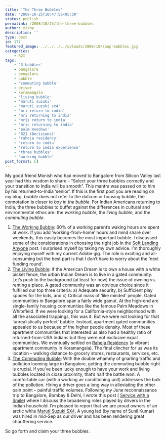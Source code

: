 ```yaml
---
title: 'The Three Bubbles'
date: '2008-10-25T10:47:56+05:30'
status: publish
permalink: /2008/10/25/the-three-bubbles
author: vishy
description: ''
type: post
id: 177
featured_image: ../../../../uploads/2008/10/soap-bubbles.jpg
categories: 
    - R2I
tags:
    - '3 bubbles'
    - bangalore
    - bengaluru
    - bubble
    - 'commuting bubble'
    - driver
    - koramangala
    - 'living bubble'
    - 'maruti suzuki'
    - 'maruti suzuki sx4'
    - 'nri return to india'
    - 'nri returning to india'
    - 'nris return to india'
    - 'nris returning to india'
    - 'palm meadows'
    - 'R2I (Decisions)'
    - 'raheja residency'
    - 'return to india'
    - 'return to india experience'
    - 'three bubbles'
    - 'working bubble'
post_format: []
---
```

My good friend Monish who had moved to Bangalore from Silicon Valley last year had this wisdom to share – “Select your three bubbles correctly and your transition to India will be smooth”. This mantra was passed on to him by his returned-to-India ‘senior’. If this is the first post you are reading on my blog, *bubble* does not refer to the dotcom or housing bubble, the connotation is closer to *boy in the bubble*. For Indian Americans returning to India, the three bubbles to buffet against the differences in cultural and environmental ethos are: the *working bubble*, the *living bubble*, and the *commuting bubble*.

1. <span style="text-decoration:underline;">The Working Bubble</span>: 60% of a working parent’s waking hours are spent at work. If you add ‘working-from-home’ hours and mind share over weekends, this easily becomes the most important bubble. I discussed some of the considerations in choosing the right job in the [Soft Landing Anyone](https://www.ulaar.com/2008/06/18/a-suitable-job-aka-soft-landing-anyone/) post. I surprised myself by taking my own advice. I’m thoroughly enjoying myself with my current Adobe gig. The role is exciting and all-consuming but the best part is that I don’t have to worry about the ‘next funding round’.
2. <span style="text-decoration:underline;">The Living Bubble</span>: If the American Dream is to own a house with a white picket fence, the urban Indian Dream is to live in a gated community. Let’s push to the background (at least for now) the issue of owning vs. renting a place. A gated community was an obvious choice since it fulfilled our top three criteria: a) Adequate security, b) Sufficient play spaces for the kids, and c) Critical mass of ‘like minded’ people. Gated communities in Bangalore span a fairly wide gamut. At the high-end are single-family housing communities like the famous Palm Meadows in Whitefield. If we were looking for a California-style neighborhood with all the associated trappings, this was it. But we were not looking for that ‘unrealistically perfect’ bubble. Instead, apartment gated communities appealed to us because of the higher people density. Most of these apartment communities that interested us also had a healthy ratio of returned-from-USA Indians but they were not exclusive expat communities. We eventually settled on [Raheja Residency](http://rahejaresidency.tripod.com/) (a vibrant apartment community in Koramangala). The final clincher for us was its location – walking distance to grocery stores, restaurants, services, etc.
3. <span style="text-decoration:underline;">The Commuting Bubble</span>: With the double whammy of gnarling traffic and pollution looming large in Bangalore, getting the commuting bubble right is crucial. If you’ve been lucky enough to have your work and living bubbles located in close proximity, that’s half the battle won. A comfortable car (with a working air conditioning unit) addresses the bulk of the pollution. Hiring a driver goes a long way in alleviating the other pain point – painful traffic volumes. <span class="query">Following my June </span><span class="query">reconnaissance trip to Bangalore, Bombay &amp; Delhi, I wrote this post (</span><span class="query"> [Service with a Smile](https://www.ulaar.com/2008/06/29/service-with-a-smile/)) where I discuss the broadening roles played by drivers in the Indian household. I’m pleased to report that we are proud owners of an arctic white [Maruti Suzuki SX4](http://www.marutisx4.com/home.html). A young lad (by name of Sunil Kumar) was hired in mid-Sep as our driver and has been rendering great chauffering service. </span>

So go forth and claim your three bubbles.

